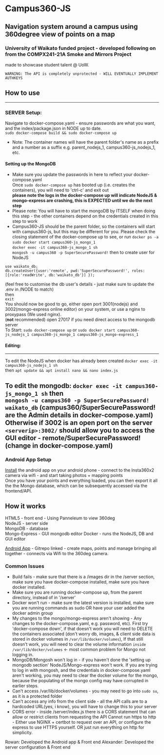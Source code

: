 # Campus360-JS
## Navigation system around a campus using 360degree view of points on a map
### University of Waikato funded project - developed following on from the COMPX241-21A Smoke and Mirrors Project
made to showcase student talent @ UoW.

```WARNING: The API is completely unprotected - WILL EVENTUALLY IMPLEMENT AUTHKEYS```

## How to use
---
### SERVER Setup:
Navigate to docker-compose.yaml - ensure passwords are what you want, and the index/package.json in NODE up to date.   
```sudo docker-compose build && sudo docker-compose up```  
- Note: The container names will have the parent folder's name as a prefix and a number as a suffix e.g. parent_nodejs_1, campus360-js_nodejs_1, etc.  
#### Setting up the MongoDB  
 - Make sure you update the passwords in here to reflect your docker-compose.yaml  
Once ```sudo docker-compose up``` has booted up (i.e. creates the containers), you will need to 'ctrl-c' and exit out   
**please note the logs in the docker-compose up will indicate NodeJS & mongo-express are crashing, this is EXPECTED until we do the next step**  
- Please note: You will have to start the mongoDB by ITSELF when doing this step - the other containers depend on the credentials created in this step to work  
- Campus360-JS should be the parent folder, so the containers will start with campus360-js, but this may be different for you. Please check the closing statement of the docker-compose up to see, or run ```docker ps -a```    
```sudo docker start campus360-js_mongo_1```  
```docker exec -it campus360-js_mongo_1 sh```    
```mongosh -u campus360 -p SuperSecurePassword!``` then to create user for NodeJS  
```
use waikato_db;
db.createUser({user:'remote', pwd:'SuperSecurePassword!', roles:[{role:'readWrite', db:'waikato_db'}] });
```  
(feel free to customise the db user's details - just make sure to update the .env in /NODE to match)  
then   
```exit```   
You should now be good to go, either open port 3001(nodejs) and 3002(mongo-express online editor) on your system, or use a nginx to proxypass (We used nginx).  
(**not** recommended) open 27017 if you need direct access to the mongodb server  
To Start: ```sudo docker-compose up``` or ```sudo docker start campus360-js_nodejs_1 campus360-js_mongo_1 campus360-js_mongo-express_1```  

#### Editing:  
---
  To edit the NodeJS when docker has already been created ```docker exec -it campus360-js_nodejs_1 sh```  
  then ```apt update && apt install nano && nano index.js```  
  
  To edit the mongodb: ```docker exec -it campus360-js_mongo_1 sh``` then  
  ```mongosh -u campus360 -p SuperSecurePassword! waikato_db``` (campus360/SuperSecurePassword! are the Admin details in docker-compose.yaml)
   Otherwise if 3002 is an open port on the server ```<serverip>:3002/``` should allow you to access the GUI editor - remote/SuperSecurePassword! (change in docker-compose.yaml)  
---
### Android App Setup
[Install](https://github.com/ChocolateVS/Campus360-MapBuilder) the android app on your android phone - connect to the Insta360x2 camera via wifi - and start taking photos + mapping points   
Once you have your points and everything loaded, you can then export it all the the Mongo database, which can be subsequently accessed via the frontend/API.  

## How it works
HTML5 - front end - Using Panneleum to view 360deg    
NodeJS - server side  
MongoDB - database   
Mongo-Express - GUI mongodb editor
Docker - runs the NodeJS, DB and GUI editor  
  
[Android App](https://github.com/ChocolateVS/Campus360-MapBuilder) - Gitrepo linked - create maps, points and manage bringing all together - connects via Wifi to the 360deg camera.  

### Common Issues
- Build fails - make sure that there is a /images dir in the /server section, make sure you have docker-compose installed, make sure you have docker installed. 
- Make sure you are running docker-compose up, from the parent directory, instead of in '/server'
- Docker won't run - make sure the latest version is installed, make sure you are running commands as sudo OR have your user added the docker admin group 
- My changes to the mongo/mongo-express aren't showing - Any changes to the docker-compose.yaml, e.g. password, etc). First try 'docker-compose down', if that doesn't work you will need to DELETE the containers associated (don't worry db, images, & client side data is stored in docker volumes in ```/var/lib/docker/volumes```), If that still doesn't work, you will need to clear the volume information `inside /var/lib/docker/volumes` <- most common problem for Mongo not logging in.
- MongoDB/Mongosh won't log in - if you haven't done the 'setting up mongodb section' NodeJS/Mongo-express won't work. If you are trying to log in with mongosh, and the credentials in docker-compose.yaml aren't working, you may need to clear the docker volume for the mongo, because the populating of the mongo config may have corrupted in earlier steps. 
- Can't access /var/lib/docker/volumes - you may need to go into ```sudo su```, as it is a protected folder
- Can't access any info from the client side - all the API calls are to a hardcoded URL(yes, i know), you will have to change this to your server
- CORS error - inside /server/index.js there is a CORS statement that can allow or restrict clients from requesting the API
Cannot run https to http - Either use NGINX + certbot to request over an API, or configure the express to use HTTPS yourself. OR just run everything on http for simplicity.


Rowan: Developed the Android app & Front end
Alexander: Developed the server configuration & Front end
